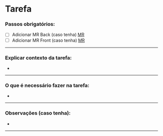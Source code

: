 # Tarefa

### Passos obrigatórios:

- [ ] Adicionar MR Back (caso tenha) [MR]()
- [ ] Adicionar MR Front (caso tenha) [MR]()
***
### Explicar contexto da tarefa:

-
***
### O que é necessário fazer na tarefa:

-
***
### Observações (caso tenha):

-
***